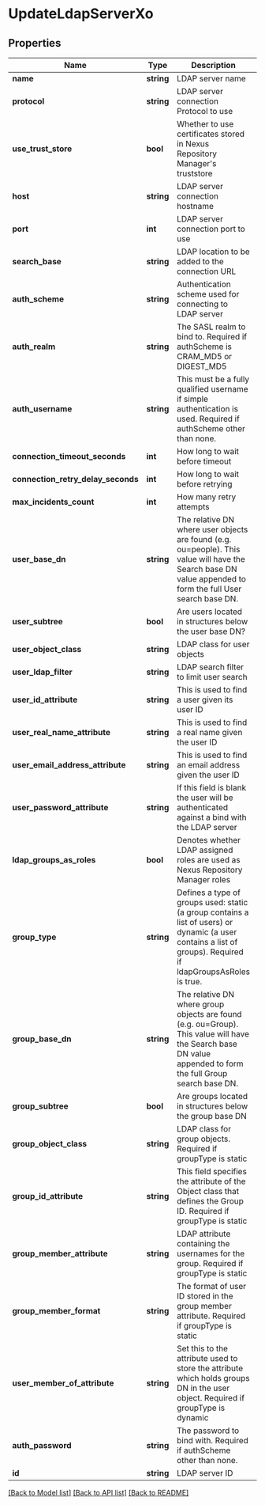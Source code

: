 # UpdateLdapServerXo

## Properties
Name | Type | Description | Notes
------------ | ------------- | ------------- | -------------
**name** | **string** | LDAP server name | 
**protocol** | **string** | LDAP server connection Protocol to use | 
**use_trust_store** | **bool** | Whether to use certificates stored in Nexus Repository Manager&#39;s truststore | [optional] 
**host** | **string** | LDAP server connection hostname | 
**port** | **int** | LDAP server connection port to use | 
**search_base** | **string** | LDAP location to be added to the connection URL | 
**auth_scheme** | **string** | Authentication scheme used for connecting to LDAP server | 
**auth_realm** | **string** | The SASL realm to bind to. Required if authScheme is CRAM_MD5 or DIGEST_MD5 | [optional] 
**auth_username** | **string** | This must be a fully qualified username if simple authentication is used. Required if authScheme other than none. | [optional] 
**connection_timeout_seconds** | **int** | How long to wait before timeout | 
**connection_retry_delay_seconds** | **int** | How long to wait before retrying | 
**max_incidents_count** | **int** | How many retry attempts | 
**user_base_dn** | **string** | The relative DN where user objects are found (e.g. ou&#x3D;people). This value will have the Search base DN value appended to form the full User search base DN. | [optional] 
**user_subtree** | **bool** | Are users located in structures below the user base DN? | [optional] 
**user_object_class** | **string** | LDAP class for user objects | [optional] 
**user_ldap_filter** | **string** | LDAP search filter to limit user search | [optional] 
**user_id_attribute** | **string** | This is used to find a user given its user ID | [optional] 
**user_real_name_attribute** | **string** | This is used to find a real name given the user ID | [optional] 
**user_email_address_attribute** | **string** | This is used to find an email address given the user ID | [optional] 
**user_password_attribute** | **string** | If this field is blank the user will be authenticated against a bind with the LDAP server | [optional] 
**ldap_groups_as_roles** | **bool** | Denotes whether LDAP assigned roles are used as Nexus Repository Manager roles | [optional] 
**group_type** | **string** | Defines a type of groups used: static (a group contains a list of users) or dynamic (a user contains a list of groups). Required if ldapGroupsAsRoles is true. | 
**group_base_dn** | **string** | The relative DN where group objects are found (e.g. ou&#x3D;Group). This value will have the Search base DN value appended to form the full Group search base DN. | [optional] 
**group_subtree** | **bool** | Are groups located in structures below the group base DN | [optional] 
**group_object_class** | **string** | LDAP class for group objects. Required if groupType is static | [optional] 
**group_id_attribute** | **string** | This field specifies the attribute of the Object class that defines the Group ID. Required if groupType is static | [optional] 
**group_member_attribute** | **string** | LDAP attribute containing the usernames for the group. Required if groupType is static | [optional] 
**group_member_format** | **string** | The format of user ID stored in the group member attribute. Required if groupType is static | [optional] 
**user_member_of_attribute** | **string** | Set this to the attribute used to store the attribute which holds groups DN in the user object. Required if groupType is dynamic | [optional] 
**auth_password** | **string** | The password to bind with. Required if authScheme other than none. | 
**id** | **string** | LDAP server ID | [optional] 

[[Back to Model list]](../README.md#documentation-for-models) [[Back to API list]](../README.md#documentation-for-api-endpoints) [[Back to README]](../README.md)


